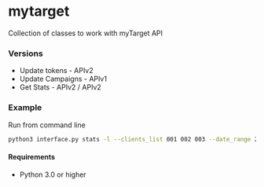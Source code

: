 # mytarget
Collection of classes to work with myTarget API


### Versions

* Update tokens - APIv2
* Update Campaigns - APIv1
* Get Stats - APIv2 / APIv2

### Example

Run from command line

```bash
python3 interface.py stats -l --clients_list 001 002 003 --date_range 2017-12-12 2017-12-13 >> myapitarget_exec_log.json 2>&1
```

#### Requirements

* Python 3.0 or higher
